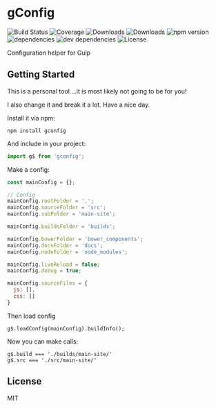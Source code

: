 # gConfig

![Build Status](https://img.shields.io/travis/red2678/gConfig.svg)
![Coverage](https://img.shields.io/coveralls/red2678/gConfig.svg)
![Downloads](https://img.shields.io/npm/dm/gConfig.svg)
![Downloads](https://img.shields.io/npm/dt/gConfig.svg)
![npm version](https://img.shields.io/npm/v/gConfig.svg)
![dependencies](https://img.shields.io/david/red2678/gConfig.svg)
![dev dependencies](https://img.shields.io/david/dev/red2678/gConfig.svg)
![License](https://img.shields.io/npm/l/gConfig.svg)

Configuration helper for Gulp

## Getting Started

This is a personal tool....it is most likely not going to be for you!

I also change it and break it a lot. Have a nice day.

Install it via npm:

```shell
npm install gconfig
```

And include in your project:

```javascript
import g$ from 'gconfig';
```

Make a config:

```javascript
const mainConfig = {};

// Config
mainConfig.rootFolder = '.';
mainConfig.sourceFolder = 'src';
mainConfig.subFolder = 'main-site';

mainConfig.buildsFolder = 'builds';

mainConfig.bowerFolder = 'bower_components';
mainConfig.docsFolder = 'docs';
mainConfig.nodeFolder = 'node_modules';

mainConfig.liveReload = false;
mainConfig.debug = true;

mainConfig.sourceFiles = {
  js: [],
  css: []
}
```

Then load config

```
g$.loadConfig(mainConfig).buildInfo();
```

Now you can make calls:

```
g$.build === './builds/main-site/'
g$.src === './src/main-site/'
```


## License

MIT
